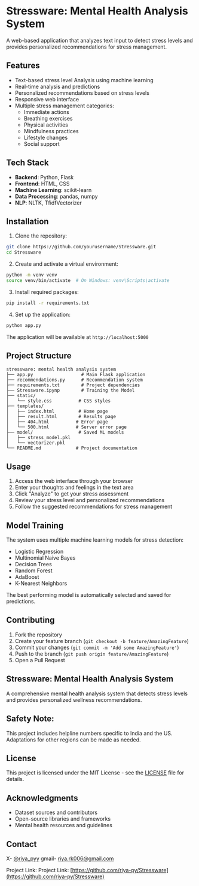 # Stressware: Mental Health Analysis System

A web-based application that analyzes text input to detect stress levels and provides personalized recommendations for stress management.

## Features   

- Text-based stress level Analysis using machine learning
- Real-time analysis and predictions
- Personalized recommendations based on stress levels
- Responsive web interface
- Multiple stress management categories:
  - Immediate actions
  - Breathing exercises
  - Physical activities
  - Mindfulness practices
  - Lifestyle changes
  - Social support 

## Tech Stack

- **Backend**: Python, Flask
- **Frontend**: HTML, CSS
- **Machine Learning**: scikit-learn
- **Data Processing**: pandas, numpy
- **NLP**: NLTK, TfidfVectorizer

## Installation

1. Clone the repository:
```bash
git clone https://github.com/yourusername/Stressware.git
cd Stressware
```

2. Create and activate a virtual environment:
```bash
python -m venv venv
source venv/bin/activate  # On Windows: venv\Scripts\activate
```

3. Install required packages:
```bash
pip install -r requirements.txt
```

4. Set up the application:
```bash
python app.py
```

The application will be available at `http://localhost:5000`

## Project Structure

```
stressware: mental health analysis system
├── app.py                  # Main Flask application
├── recommendations.py      # Recommendation system
├── requirements.txt        # Project dependencies
├── Stressware.ipynp        # Training the Model
├── static/
│   └── style.css          # CSS styles
├── templates/
│   ├── index.html         # Home page
│   ├── result.html        # Results page
│   ├── 404.html          # Error page
│   └── 500.html          # Server error page
├── model/                 # Saved ML models
│   ├── stress_model.pkl
│   └── vectorizer.pkl
└── README.md             # Project documentation
```

## Usage

1. Access the web interface through your browser
2. Enter your thoughts and feelings in the text area
3. Click "Analyze" to get your stress assessment
4. Review your stress level and personalized recommendations
5. Follow the suggested recommendations for stress management

## Model Training

The system uses multiple machine learning models for stress detection:
- Logistic Regression
- Multinomial Naive Bayes
- Decision Trees
- Random Forest
- AdaBoost
- K-Nearest Neighbors

The best performing model is automatically selected and saved for predictions.

## Contributing

1. Fork the repository
2. Create your feature branch (`git checkout -b feature/AmazingFeature`)
3. Commit your changes (`git commit -m 'Add some AmazingFeature'`)
4. Push to the branch (`git push origin feature/AmazingFeature`)
5. Open a Pull Request


## Stressware: Mental Health Analysis System
A comprehensive mental health analysis system that detects stress levels and provides personalized wellness recommendations.

## Safety Note:
This project includes helpline numbers specific to India and the US. Adaptations for other regions can be made as needed.


## License

This project is licensed under the MIT License - see the [LICENSE](LICENSE) file for details.

## Acknowledgments

- Dataset sources and contributors
- Open-source libraries and frameworks
- Mental health resources and guidelines

## Contact

X- [@riya_pyy](https://twitter.com/riya_pyy) 
gmail- riya.rk006@gmail.com

Project Link: Project Link: [https://github.com/riya-py/Stressware](https://github.com/riya-py/Stressware)
